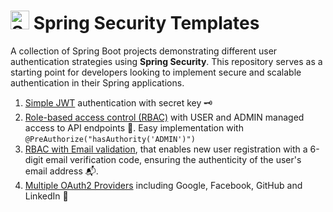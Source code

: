 ﻿# <img src="https://github.com/user-attachments/assets/642b4bfd-cd04-49c9-8701-329a132bfb7d" width ="30" alt="Security GIF" title="Security GIF"> Spring Security Templates

A collection of Spring Boot projects demonstrating different user authentication strategies using **Spring Security**. This repository serves as a starting point for developers looking to implement secure and scalable authentication in their Spring applications.

1. [Simple JWT](https://github.com/mashisdev/spring-security-templates/tree/main/simple) authentication with secret key 🗝️
2. [Role-based access control (RBAC)](https://github.com/mashisdev/spring-security-templates/tree/main/roles) with USER and ADMIN managed access to API endpoints 👑. Easy implementation with `@PreAuthorize("hasAuthority('ADMIN')")`
3. [RBAC with Email validation](https://github.com/mashisdev/spring-security-templates/tree/main/roles-email), that enables new user registration with a 6-digit email verification code, ensuring the authenticity of the user's email address 📬.
4. [Multiple OAuth2 Providers](https://github.com/mashisdev/spring-security-templates/tree/main/multi-auth) including Google, Facebook, GitHub and LinkedIn 🔗
